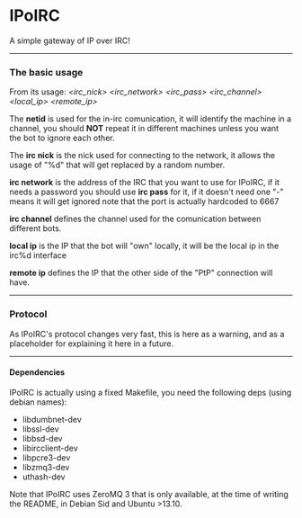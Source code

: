 IPoIRC
======

A simple gateway of IP over IRC!

---

### The basic usage

From its usage:
*<netid> <irc_nick> <irc_network> <irc_pass> <irc_channel> <local_ip> <remote_ip>*

The **netid** is used for the in-irc comunication, it will identify the machine in a channel, you should **NOT** repeat it in different machines unless you want the bot to ignore each other.

The **irc nick** is the nick used for connecting to the network, it allows the usage of "%d" that will get replaced by a random number.

**irc network** is the address of the IRC that you want to use for IPoIRC, if it needs a password you should use **irc pass** for it, if it doesn't need one "-" means it will get ignored
note that the port is actually hardcoded to 6667

**irc channel** defines the channel used for the comunication between different bots.

**local ip** is the IP that the bot will "own" locally, it will be the local ip in the irc%d interface

**remote ip** defines the IP that the other side of the "PtP" connection will have.

---

### Protocol

As IPoIRC's protocol changes very fast, this is here as a warning, and as a placeholder for explaining it here in a future.

---

#### Dependencies

IPoIRC is actually using a fixed Makefile, you need the following deps (using debian names):

* libdumbnet-dev
* libssl-dev
* libbsd-dev
* libircclient-dev
* libpcre3-dev
* libzmq3-dev
* uthash-dev

Note that IPoIRC uses ZeroMQ 3 that is only available, at the time of writing the README, in Debian Sid and Ubuntu >13.10.

